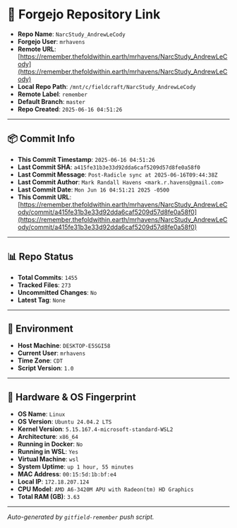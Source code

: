 # 🔗 Forgejo Repository Link

- **Repo Name**: `NarcStudy_AndrewLeCody`
- **Forgejo User**: `mrhavens`
- **Remote URL**: [https://remember.thefoldwithin.earth/mrhavens/NarcStudy_AndrewLeCody](https://remember.thefoldwithin.earth/mrhavens/NarcStudy_AndrewLeCody)
- **Local Repo Path**: `/mnt/c/fieldcraft/NarcStudy_AndrewLeCody`
- **Remote Label**: `remember`
- **Default Branch**: `master`
- **Repo Created**: `2025-06-16 04:51:26`

---

## 📦 Commit Info

- **This Commit Timestamp**: `2025-06-16 04:51:26`
- **Last Commit SHA**: `a415fe31b3e33d92dda6caf5209d57d8fe0a58f0`
- **Last Commit Message**: `Post-Radicle sync at 2025-06-16T09:44:38Z`
- **Last Commit Author**: `Mark Randall Havens <mark.r.havens@gmail.com>`
- **Last Commit Date**: `Mon Jun 16 04:51:21 2025 -0500`
- **This Commit URL**: [https://remember.thefoldwithin.earth/mrhavens/NarcStudy_AndrewLeCody/commit/a415fe31b3e33d92dda6caf5209d57d8fe0a58f0](https://remember.thefoldwithin.earth/mrhavens/NarcStudy_AndrewLeCody/commit/a415fe31b3e33d92dda6caf5209d57d8fe0a58f0)

---

## 📊 Repo Status

- **Total Commits**: `1455`
- **Tracked Files**: `273`
- **Uncommitted Changes**: `No`
- **Latest Tag**: `None`

---

## 🧭 Environment

- **Host Machine**: `DESKTOP-E5SGI58`
- **Current User**: `mrhavens`
- **Time Zone**: `CDT`
- **Script Version**: `1.0`

---

## 🧬 Hardware & OS Fingerprint

- **OS Name**: `Linux`
- **OS Version**: `Ubuntu 24.04.2 LTS`
- **Kernel Version**: `5.15.167.4-microsoft-standard-WSL2`
- **Architecture**: `x86_64`
- **Running in Docker**: `No`
- **Running in WSL**: `Yes`
- **Virtual Machine**: `wsl`
- **System Uptime**: `up 1 hour, 55 minutes`
- **MAC Address**: `00:15:5d:1b:bf:e4`
- **Local IP**: `172.18.207.124`
- **CPU Model**: `AMD A6-3420M APU with Radeon(tm) HD Graphics`
- **Total RAM (GB)**: `3.63`

---

_Auto-generated by `gitfield-remember` push script._
